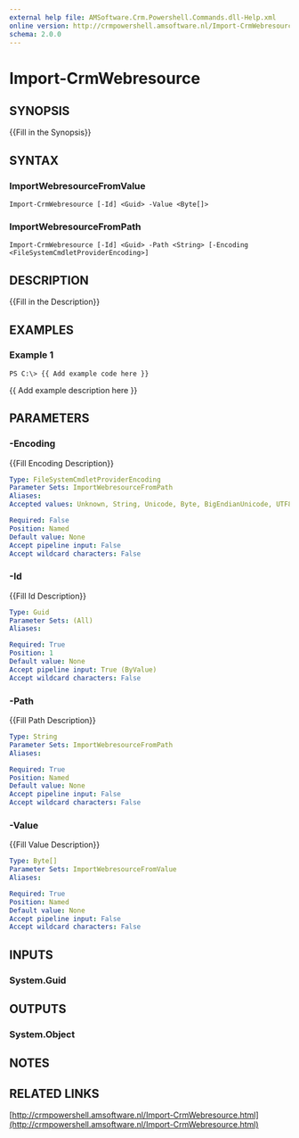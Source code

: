 ```yaml
---
external help file: AMSoftware.Crm.Powershell.Commands.dll-Help.xml
online version: http://crmpowershell.amsoftware.nl/Import-CrmWebresource.html
schema: 2.0.0
---
```


# Import-CrmWebresource

## SYNOPSIS
{{Fill in the Synopsis}}

## SYNTAX

### ImportWebresourceFromValue
```
Import-CrmWebresource [-Id] <Guid> -Value <Byte[]>
```

### ImportWebresourceFromPath
```
Import-CrmWebresource [-Id] <Guid> -Path <String> [-Encoding <FileSystemCmdletProviderEncoding>]
```

## DESCRIPTION
{{Fill in the Description}}

## EXAMPLES

### Example 1
```
PS C:\> {{ Add example code here }}
```

{{ Add example description here }}

## PARAMETERS

### -Encoding
{{Fill Encoding Description}}

```yaml
Type: FileSystemCmdletProviderEncoding
Parameter Sets: ImportWebresourceFromPath
Aliases: 
Accepted values: Unknown, String, Unicode, Byte, BigEndianUnicode, UTF8, UTF7, UTF32, Ascii, Default, Oem

Required: False
Position: Named
Default value: None
Accept pipeline input: False
Accept wildcard characters: False
```

### -Id
{{Fill Id Description}}

```yaml
Type: Guid
Parameter Sets: (All)
Aliases: 

Required: True
Position: 1
Default value: None
Accept pipeline input: True (ByValue)
Accept wildcard characters: False
```

### -Path
{{Fill Path Description}}

```yaml
Type: String
Parameter Sets: ImportWebresourceFromPath
Aliases: 

Required: True
Position: Named
Default value: None
Accept pipeline input: False
Accept wildcard characters: False
```

### -Value
{{Fill Value Description}}

```yaml
Type: Byte[]
Parameter Sets: ImportWebresourceFromValue
Aliases: 

Required: True
Position: Named
Default value: None
Accept pipeline input: False
Accept wildcard characters: False
```

## INPUTS

### System.Guid


## OUTPUTS

### System.Object

## NOTES

## RELATED LINKS

[http://crmpowershell.amsoftware.nl/Import-CrmWebresource.html](http://crmpowershell.amsoftware.nl/Import-CrmWebresource.html)

